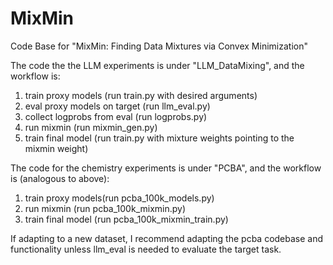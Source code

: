 # MixMin
Code Base for "MixMin: Finding Data Mixtures via Convex Minimization"

The code the the LLM experiments is under "LLM_DataMixing", and the workflow is:

1) train proxy models (run train.py with desired arguments)
2) eval proxy models on target (run llm_eval.py)
3) collect logprobs from eval (run logprobs.py)
4) run mixmin (run mixmin_gen.py)
5) train final model (run train.py with mixture weights pointing to the mixmin weight)

The code for the chemistry experiments is under "PCBA", and the workflow is (analogous to above):

1) train proxy models(run pcba_100k_models.py)
2) run mixmin (run pcba_100k_mixmin.py)
3) train final model (run pcba_100k_mixmin_train.py)

If adapting to a new dataset, I recommend adapting the pcba codebase and functionality unless llm_eval is needed to evaluate the target task.


